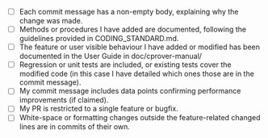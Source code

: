 <!---
Thank you for your contribution. Please make sure your pull request fulfils all of the below requirements. If you cannot currently tick all the boxes, but would still like to create a PR, then add the label "work in progress" and assign the PR to yourself.
--->

- [ ] Each commit message has a non-empty body, explaining why the change was made.
- [ ] Methods or procedures I have added are documented, following the guidelines provided in CODING_STANDARD.md.
- [ ] The feature or user visible behaviour I have added or modified has been documented in the User Guide in doc/cprover-manual/
- [ ] Regression or unit tests are included, or existing tests cover the modified code (in this case I have detailed which ones those are in the commit message).
- [ ] My commit message includes data points confirming performance improvements (if claimed).
- [ ] My PR is restricted to a single feature or bugfix.
- [ ] White-space or formatting changes outside the feature-related changed lines are in commits of their own.

<!---
See, e.g., https://chris.beams.io/posts/git-commit/ for general guidelines on commit messages.

If you have created commits mixing multiple features and/or unrelated white-space changes, use a sequence involving git reset and git add -p to fix this.
--->

